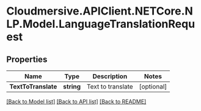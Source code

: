# Cloudmersive.APIClient.NETCore.NLP.Model.LanguageTranslationRequest
## Properties

Name | Type | Description | Notes
------------ | ------------- | ------------- | -------------
**TextToTranslate** | **string** | Text to translate | [optional] 

[[Back to Model list]](../README.md#documentation-for-models) [[Back to API list]](../README.md#documentation-for-api-endpoints) [[Back to README]](../README.md)

